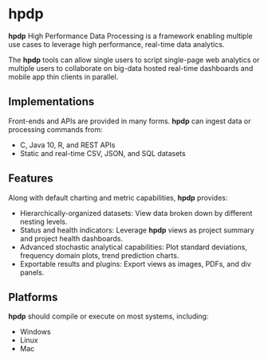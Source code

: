 # hpdp #

**hpdp**  High Performance Data Processing is a framework enabling multiple use cases to leverage high performance, real-time data analytics.

The **hpdp** tools can allow single users to script single-page web analytics or multiple users to collaborate on big-data hosted real-time dashboards and mobile app thin clients in parallel.

## Implementations ##

Front-ends and APIs are provided in many forms. **hpdp** can ingest data or processing commands from:

* C, Java 10, R, and REST APIs
* Static and real-time CSV, JSON, and SQL datasets

## Features ##

Along with default charting and metric capabilities, **hpdp** provides:

* Hierarchically-organized datasets: View data broken down by different nesting levels.
* Status and health indicators: Leverage **hpdp** views as project summary and project health dashboards.
* Advanced stochastic analytical capabilities: Plot standard deviations, frequency domain plots, trend prediction charts. 
* Exportable results and plugins: Export views as images, PDFs, and div panels.

## Platforms ##

**hpdp** should compile or execute on most systems, including:

* Windows
* Linux
* Mac